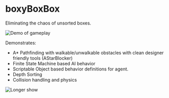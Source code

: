 # boxyBoxBox
Eliminating the chaos of unsorted boxes.

![Demo of gameplay](Media/A.gif)

Demonstrates:
- A* Pathfinding with walkable/unwalkable obstacles with clean designer friendly tools (AStarBlocker)
- Finite State Machine based AI behavior
- Scriptable Object based behavior definitions for agent.
- Depth Sorting
- Collision handling and physics

![Longer show](Media/B.gif)